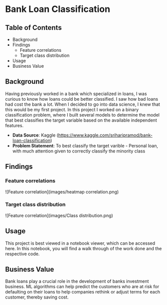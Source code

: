 # Bank Loan Classification
## Table of Contents

- Background
- Findings
  - Feature correlations
  - Target class distribution
- Usage
- Business Value 

## Background

Having previously worked in a bank which specialized in loans, I was curious to know how loans could be better classified. I saw how bad loans had cost the bank a lot. When I decided to go into data science, I knew that this would be my first project.
In this project I worked on a binary classification problem, where I built several models to determine the model that best classifies the target variable based on the available independent features.
- **Data Source**: Kaggle (https://www.kaggle.com/sriharipramod/bank-loan-classification)
- **Problem Statement**: To best classify the target varible - Personal loan, with much attention given to correctly classify the minority class

## Findings

### Feature correlations
![Feature correlation](images/heatmap correlation.png)

### Target class distribution
![Feature correlation](images/Class distribution.png)
## Usage

This project is best viewed in a notebook viewer, which can be accessed here. In this notebook, you will find a walk through of the work done and the respective code.

## Business Value

Bank loans play a crucial role in the development of banks investment business. ML algorithms can help predict the customers who are at risk for defaulting on their loans to help companies rethink or adjust terms for each customer, thereby saving cost.
